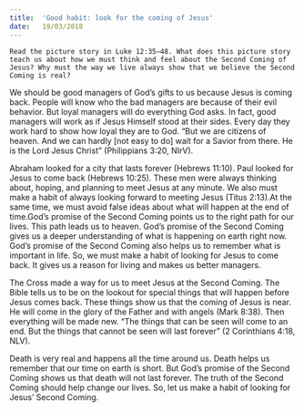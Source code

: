 ```yaml
---
title:  'Good habit: look for the coming of Jesus'
date:   19/03/2018
---
```


`Read the picture story in Luke 12:35–48. What does this picture story teach us about how we must think and feel about the Second Coming of Jesus? Why must the way we live always show that we believe the Second Coming is real?` 

We should be good managers of God’s gifts to us because Jesus is coming back. People will know who the bad managers are because of their evil behavior. But loyal managers will do everything God asks. In fact, good managers will work as if Jesus Himself stood at their sides. Every day they work hard to show how loyal they are to God. “But we are citizens of heaven. And we can hardly [not easy to do] wait for a Savior from there. He is the Lord Jesus Christ” (Philippians 3:20, NIrV). 

Abraham looked for a city that lasts forever (Hebrews 11:10). Paul looked for Jesus to come back (Hebrews 10:25). These men were always thinking about, hoping, and planning to meet Jesus at any minute. We also must make a habit of always looking forward to meeting Jesus (Titus 2:13).At the same time, we must avoid false ideas about what will happen at the end of time.God’s promise of the Second Coming points us to the right path for our lives. This path leads us to heaven. God’s promise of the Second Coming gives us a deeper understanding of what is happening on earth right now. God’s promise of the Second Coming also helps us to remember what is important in life. So, we must make a habit of looking for Jesus to come back. It gives us a reason for living and makes us better managers. 

The Cross made a way for us to meet Jesus at the Second Coming. The Bible tells us to be on the lookout for special things that will happen before Jesus comes back. These things show us that the coming of Jesus is near. He will come in the glory of the Father and with angels (Mark 8:38). Then everything will be made new. “The things that can be seen will come to an end. But the things that cannot be seen will last forever” (2 Corinthians 4:18, NLV). 

Death is very real and happens all the time around us. Death helps us remember that our time on earth is short. But God’s promise of the Second Coming shows us that death will not last forever. The truth of the Second Coming should help change our lives. So, let us make a habit of looking for Jesus’ Second Coming.